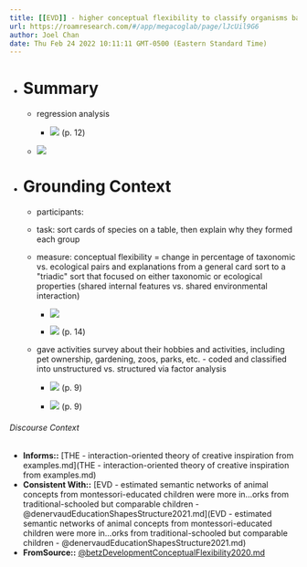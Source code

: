 ```yaml
---
title: [[EVD]] - higher conceptual flexibility to classify organisms based on taxonomic and ecological relations if children were older, from more rural areas, and engaged in more unstructured interactions with organisms - [[@betzDevelopmentConceptualFlexibility2020]]
url: https://roamresearch.com/#/app/megacoglab/page/lJcUil9G6
author: Joel Chan
date: Thu Feb 24 2022 10:11:11 GMT-0500 (Eastern Standard Time)
---
```


- # Summary

    - regression analysis

        - ![](https://firebasestorage.googleapis.com/v0/b/firescript-577a2.appspot.com/o/imgs%2Fapp%2Fmegacoglab%2FlaConjEW-m.png?alt=media&token=da15cd8c-94c0-4f02-9ad9-d45c94c2ba87) (p. 12)

    - ![](https://firebasestorage.googleapis.com/v0/b/firescript-577a2.appspot.com/o/imgs%2Fapp%2Fmegacoglab%2FoyLvbZQ4Bg.png?alt=media&token=c8787ee1-fb25-4410-9c4a-40766eb55fd6)
- # Grounding Context

    - participants:

    - task: sort cards of species on a table, then explain why they formed each group

    - measure: conceptual flexibility = change in percentage of taxonomic vs. ecological pairs and explanations from a general card sort to a "triadic" sort that focused on either taxonomic or ecological properties (shared internal features vs. shared environmental interaction)

        - ![](https://firebasestorage.googleapis.com/v0/b/firescript-577a2.appspot.com/o/imgs%2Fapp%2Fmegacoglab%2FP1qRqaO0N1.png?alt=media&token=abd77885-6978-46ae-b8db-64fd776fc3f3)

        - ![](https://firebasestorage.googleapis.com/v0/b/firescript-577a2.appspot.com/o/imgs%2Fapp%2Fmegacoglab%2FV2_BDqDoMn.png?alt=media&token=cb8c01ed-73e8-449f-b430-82f30b894a29) (p. 14)

    - gave activities survey about their hobbies and activities, including pet ownership, gardening, zoos, parks, etc. - coded and classified into unstructured vs. structured via factor analysis

        - ![](https://firebasestorage.googleapis.com/v0/b/firescript-577a2.appspot.com/o/imgs%2Fapp%2Fmegacoglab%2FjUiYMGLLbU.png?alt=media&token=ed92e694-566c-4a7d-a21b-7594ae3d4b82) (p. 9)

        - ![](https://firebasestorage.googleapis.com/v0/b/firescript-577a2.appspot.com/o/imgs%2Fapp%2Fmegacoglab%2F4neI4i8wiB.png?alt=media&token=6c7daef7-bc96-4848-b5f5-7e1c24d96dbf) (p. 9)

###### Discourse Context

- **Informs::** [THE - interaction-oriented theory of creative inspiration from examples.md](THE - interaction-oriented theory of creative inspiration from examples.md)
- **Consistent With::** [EVD - estimated semantic networks of animal concepts from montessori-educated children were more in...orks from traditional-schooled but comparable children - @denervaudEducationShapesStructure2021.md](EVD - estimated semantic networks of animal concepts from montessori-educated children were more in...orks from traditional-schooled but comparable children - @denervaudEducationShapesStructure2021.md)
- **FromSource::** [@betzDevelopmentConceptualFlexibility2020.md](@betzDevelopmentConceptualFlexibility2020.md)

